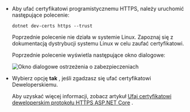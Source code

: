 * Aby ufać certyfikatowi programistycznemu HTTPS, należy uruchomić następujące polecenie:

  ```dotnetcli
  dotnet dev-certs https --trust
  ```
  
  Poprzednie polecenie nie działa w systemie Linux. Zapoznaj się z dokumentacją dystrybucji systemu Linux w celu zaufać certyfikatowi.

  Poprzednie polecenie wyświetla następujące okno dialogowe:

  ![Okno dialogowe ostrzeżenia o zabezpieczeniach](~/getting-started/_static/cert.png)

* Wybierz opcję **tak** , jeśli zgadzasz się ufać certyfikatowi Deweloperskiemu.

  Aby uzyskać więcej informacji, zobacz artykuł [Ufaj certyfikatowi deweloperskim protokołu HTTPS ASP.NET Core](xref:security/enforcing-ssl#trust-the-aspnet-core-https-development-certificate-on-windows-and-macos) .
  
